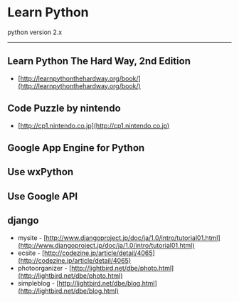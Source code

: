 # Learn Python 
python version 2.x

---

## Learn Python The Hard Way, 2nd Edition
- [http://learnpythonthehardway.org/book/](http://learnpythonthehardway.org/book/)

## Code Puzzle by nintendo
- [http://cp1.nintendo.co.jp](http://cp1.nintendo.co.jp)

## Google App Engine for Python

## Use wxPython

## Use Google API

## django
- mysite - [http://www.djangoproject.jp/doc/ja/1.0/intro/tutorial01.html](http://www.djangoproject.jp/doc/ja/1.0/intro/tutorial01.html)
- ecsite - [http://codezine.jp/article/detail/4065](http://codezine.jp/article/detail/4065)
- photoorganizer - [http://lightbird.net/dbe/photo.html](http://lightbird.net/dbe/photo.html)
- simpleblog - [http://lightbird.net/dbe/blog.html](http://lightbird.net/dbe/blog.html)